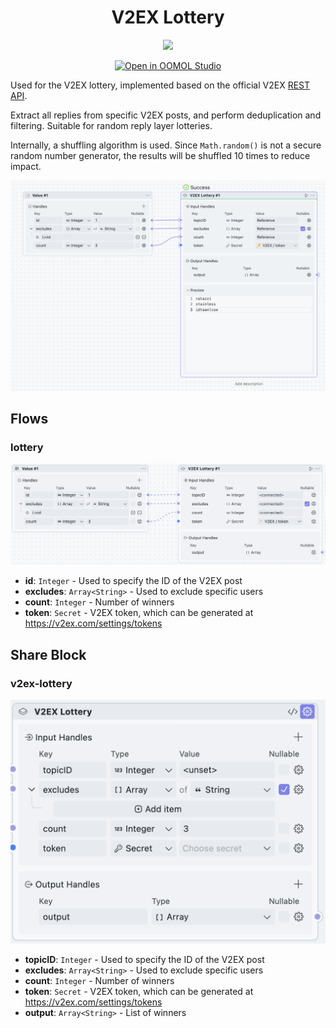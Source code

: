 <div align=center>
  <h1>V2EX Lottery</h1>
  <p>
    <a href="https://github.com/BlackHole1/oomol-v2ex-lottery/blob/main/LICENSE" target="_blank"><img src="https://img.shields.io/github/license/BlackHole1/oomol-v2ex-lottery" alt"license" /></a>
  </p>
  <p><a href="https://hub.oomol.com/package/v2ex-lottery?open=true" target="_blank"><img src="https://static.oomol.com/assets/button.svg" alt="Open in OOMOL Studio" /></a></p>
</div>

Used for the V2EX lottery, implemented based on the official V2EX [REST API](https://www.v2ex.com/help/api).

Extract all replies from specific V2EX posts, and perform deduplication and filtering. Suitable for random reply layer lotteries.

Internally, a shuffling algorithm is used. Since `Math.random()` is not a secure random number generator, the results will be shuffled 10 times to reduce impact.

![](./statics/example-result.png)

## Flows

### lottery

![](./statics/flow-lottery.png)

* **id**: `Integer` - Used to specify the ID of the V2EX post
* **excludes**: `Array<String>` - Used to exclude specific users
* **count**: `Integer` - Number of winners
* **token**: `Secret` - V2EX token, which can be generated at <https://v2ex.com/settings/tokens>

## Share Block

### v2ex-lottery

![](./statics/block-v2ex-lottery.png)

* **topicID**: `Integer` - Used to specify the ID of the V2EX post
* **excludes**: `Array<String>` - Used to exclude specific users
* **count**: `Integer` - Number of winners
* **token**: `Secret` - V2EX token, which can be generated at <https://v2ex.com/settings/tokens>
* **output**: `Array<String>` - List of winners